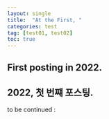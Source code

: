 ```yaml
---
layout: single
title:  "At the First, "
categories: test
tag: [test01, test02]
toc: true
---
```


## First posting in 2022.
## 2022, 첫 번쨰 포스팅.
to be continued :
